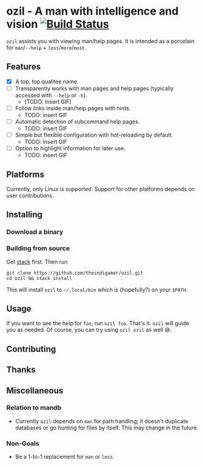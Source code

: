 # ozil - A man with intelligence and vision [![Build Status](https://travis-ci.com/theindigamer/ozil.svg?token=atg5zCeDiWzbYpJit3Kx&branch=master)](https://travis-ci.com/theindigamer/ozil)

`ozil` assists you with viewing man/help pages. It is intended as a
porcelain for `man`/`--help` + `less`/`more`/`most`.

## Features

- [X] A top, top qualitee name.
- [ ] Transparently works with man pages and help pages (typically accessed with
  `--help` or `-h`).
  - [TODO: Insert GIF]
- [ ] Follow links inside man/help pages with hints.
  - TODO: insert GIF
- [ ] Automatic detection of subcommand help pages.
  - TODO: insert GIF
- [ ] Simple but flexible configuration with hot-reloading by default.
  - TODO: insert GIF
- [ ] Option to highlight information for later use.
  - TODO: insert GIF

## Platforms

Currently, only Linux is supported. Support for other platforms depends
on user contributions.

## Installing

### Download a binary

### Building from source

Get [stack](https://docs.haskellstack.org/en/stable/README/#how-to-install)
first. Then run

```
git clone https://github.com/theindigamer/ozil.git
cd ozil && stack install
```

This will install `ozil` to `~/.local/bin` which is (hopefully?) on your `$PATH`.

## Usage

If you want to see the help for `foo`, run `ozil foo`. That's it.
`ozil` will guide you as needed. Of course, you can try using `ozil ozil`
as well :smile:.

## Contributing

## Thanks

## Miscellaneous

### Relation to mandb

- Currently `ozil` depends on `man` for path handling; it doesn't duplicate
  databases or go hunting for files by itself. This may change in the future.

### Non-Goals

- Be a 1-to-1 replacement for `man` or `less`.
